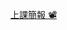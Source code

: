 [上課簡報 📽️](https://docs.google.com/presentation/d/1w5wRsME7LvVflJMUbGDPKYnIJe5lBqht5sPREBeJ6GI/edit?slide=id.p#slide=id.p)
